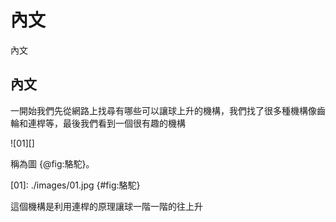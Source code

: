 內文
===

內文

內文
---
一開始我們先從網路上找尋有哪些可以讓球上升的機構，我們找了很多種機構像齒輪和連桿等，最後我們看到一個很有趣的機構


![01][]

稱為圖 {@fig:駱駝}。


[01]: ./images/01.jpg {#fig:駱駝}

這個機構是利用連桿的原理讓球一階一階的往上升




